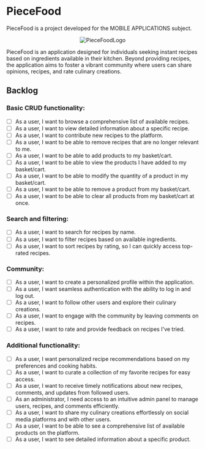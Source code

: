 # PieceFood

PieceFood is a project developed for the MOBILE APPLICATIONS subject.

<p align="center">
  <img src="https://github.com/juandy7/PieceFood/assets/103261154/96237d2f-fe1d-4c8f-bf38-c51fe9910a88" alt="PieceFoodLogo">
</p>

PieceFood is an application designed for individuals seeking instant recipes based on ingredients available in their kitchen. Beyond providing recipes, the application aims to foster a vibrant community where users can share opinions, recipes, and rate culinary creations.

## Backlog

### Basic CRUD functionality:

- [ ] As a user, I want to browse a comprehensive list of available recipes.
- [ ] As a user, I want to view detailed information about a specific recipe.
- [ ] As a user, I want to contribute new recipes to the platform.
- [ ] As a user, I want to be able to remove recipes that are no longer relevant to me.
- [ ] As a user, I want to be able to add products to my basket/cart.
- [ ] As a user, I want to be able to view the products I have added to my basket/cart.
- [ ] As a user, I want to be able to modify the quantity of a product in my basket/cart.
- [ ] As a user, I want to be able to remove a product from my basket/cart.
- [ ] As a user, I want to be able to clear all products from my basket/cart at once.

### Search and filtering:

- [ ] As a user, I want to search for recipes by name.
- [ ] As a user, I want to filter recipes based on available ingredients.
- [ ] As a user, I want to sort recipes by rating, so I can quickly access top-rated recipes.

### Community:

- [ ] As a user, I want to create a personalized profile within the application.
- [ ] As a user, I want seamless authentication with the ability to log in and log out.
- [ ] As a user, I want to follow other users and explore their culinary creations.
- [ ] As a user, I want to engage with the community by leaving comments on recipes.
- [ ] As a user, I want to rate and provide feedback on recipes I've tried.

### Additional functionality:

- [ ] As a user, I want personalized recipe recommendations based on my preferences and cooking habits.
- [ ] As a user, I want to curate a collection of my favorite recipes for easy access.
- [ ] As a user, I want to receive timely notifications about new recipes, comments, and updates from followed users.
- [ ] As an administrator, I need access to an intuitive admin panel to manage users, recipes, and comments efficiently.
- [ ] As a user, I want to share my culinary creations effortlessly on social media platforms and with other users.
- [ ] As a user, I want to be able to see a comprehensive list of available products on the platform.
- [ ] As a user, I want to see detailed information about a specific product.
